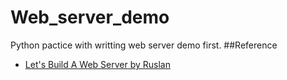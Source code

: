 # Web_server_demo
Python pactice with writting web server demo first.
##Reference
+ [Let's Build A Web Server by Ruslan](https://linux.cn/article-6815-1.html)

